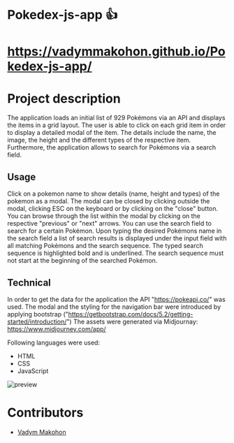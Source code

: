 # Pokedex-js-app 👍 

# https://vadymmakohon.github.io/Pokedex-js-app/


# Project description


The application loads an initial list of 929 Pokémons via an API and displays the items in a grid layout. The user is able to click on each grid item in order to display a detailed modal of the item. The details include the name, the image, the height and the different types of the respective item. Furthermore, the application allows to search for Pokémons via a search field. 


## Usage


Click on a pokemon name to show details (name, height and types) of the pokemon as a modal. The modal can be closed by clicking outside the modal, clicking ESC on the keyboard or by clicking on the "close" button.
You can browse through the list within the modal by clicking on the respective "previous" or "next" arrows. 
You can use the search field to search for a certain Pokémon. Upon typing the desired Pokémons name in the search field a list of search results is displayed under the input field with all matching Pokémons and the search sequence. The typed search sequence is highlighted bold and is underlined. The search sequence must not start at the beginning of the searched Pokémon.

## Technical


In order to get the data for the application the API "https://pokeapi.co/" was used.
The modal and the styling for the navigation bar were introduced by applying bootstrap ("https://getbootstrap.com/docs/5.2/getting-started/introduction/")
The assets were generated via Midjournay: https://www.midjourney.com/app/ 

Following languages were used:

- HTML
- CSS
- JavaScript


![preview](https://github.com/VadymMakohon/simple-js-app/assets/138728243/9e61c43b-68aa-4701-86c1-330713fb9dce)

# Contributors
- [Vadym Makohon](https://github.com/VadymMakohon)
